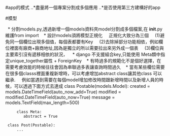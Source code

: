 
#app的模式
..*盡量將一個專案分割成多個應用
..*是否使用第三方建構好的app
    
#模型

    * 分割models.py,透過新增一個models資料夾model分割成多個檔案,在 __init__.py 維護from  import 
    * 設計models須將模型正規化
     正規化大致分為三個
     (1)避免同一個欄位出現多個值，每個表都要有Key
     (2)去除掉部分功能相依，例如欄位裡面有廠商+廠商地址,因為是獨立的所以需要拉出來另外成一個表
     (3)欄位與主要索引沒有遞移相依的狀況，
    * django 不支援組合key,只能使用 Meta類中指定unique_together屬性 + ForeignKey
    * 有時過多的規範化不是個好選擇，在需要考慮效能的時候往往會因為串聯過多表讓查詢時間過久
    * 當有某些欄位需要在很多個classs裡面重複新增時，可以考慮增加abstract class讓其他class 可以繼承.
     例如當遇到需要在每個model增加修改時間跟新增時間以及新增人員的時候，可以透過下面方式去達成
     class Postable(models.Model):
         created = models.DateTimeField(auto_now_add=True)
         modified = modified.DateTimeField(auto_now=True)
         message = models.TextField(max_length=500)

         class Meta:
            abstract = True

     class Post(Postable):
         ...
